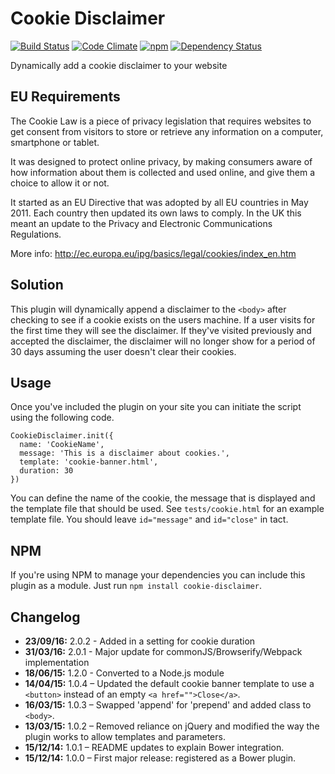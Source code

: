 # Cookie Disclaimer

[![Build Status](https://travis-ci.org/jonnyhaynes/cookie-disclaimer.svg?branch=master)](https://travis-ci.org/jonnyhaynes/cookie-disclaimer) [![Code Climate](https://codeclimate.com/github/jonnyhaynes/cookie-disclaimer/badges/gpa.svg)](https://codeclimate.com/github/jonnyhaynes/cookie-disclaimer) [![npm](https://img.shields.io/npm/v/cookie-disclaimer.svg)](https://www.npmjs.com/package/cookie-disclaimer) [![Dependency Status](https://david-dm.org/jonnyhaynes/cookie-disclaimer.svg)](https://david-dm.org/jonnyhaynes/cookie-disclaimer)

Dynamically add a cookie disclaimer to your website

## EU Requirements

The Cookie Law is a piece of privacy legislation that requires websites to get consent from visitors to store or retrieve any information on a computer, smartphone or tablet.

It was designed to protect online privacy, by making consumers aware of how information about them is collected and used online, and give them a choice to allow it or not.

It started as an EU Directive that was adopted by all EU countries in May 2011. Each country then updated its own laws to comply. In the UK this meant an update to the Privacy and Electronic Communications Regulations.

More info: http://ec.europa.eu/ipg/basics/legal/cookies/index_en.htm

## Solution
This plugin will dynamically append a disclaimer to the `<body>` after checking to see if a cookie exists on the users machine. If a user visits for the first time they will see the disclaimer. If they've visited previously and accepted the disclaimer, the disclaimer will no longer show for a period of 30 days assuming the user doesn't clear their cookies.

## Usage

Once you've included the plugin on your site you can initiate the script using the following code.

```
CookieDisclaimer.init({
  name: 'CookieName',
  message: 'This is a disclaimer about cookies.',
  template: 'cookie-banner.html',
  duration: 30
})
```

You can define the name of the cookie, the message that is displayed and the template file that should be used. See `tests/cookie.html` for an example template file. You should leave `id="message"`  and `id="close"` in tact.


## NPM
If you're using NPM to manage your dependencies you can include this plugin as a module. Just run `npm install cookie-disclaimer`.

## Changelog

- **23/09/16:** 2.0.2 - Added in a setting for cookie duration
- **31/03/16:** 2.0.1 - Major update for commonJS/Browserify/Webpack implementation
- **18/06/15:** 1.2.0 - Converted to a Node.js module
- **14/04/15:** 1.0.4 – Updated the default cookie banner template to use a `<button>` instead of an empty `<a href="">Close</a>`.
- **16/03/15:** 1.0.3 – Swapped 'append' for 'prepend' and added class to `<body>`.
- **13/03/15:** 1.0.2 – Removed reliance on jQuery and modified the way the plugin works to allow templates and parameters.
- **15/12/14:** 1.0.1 – README updates to explain Bower integration.
- **15/12/14:** 1.0.0 – First major release: registered as a Bower plugin.
